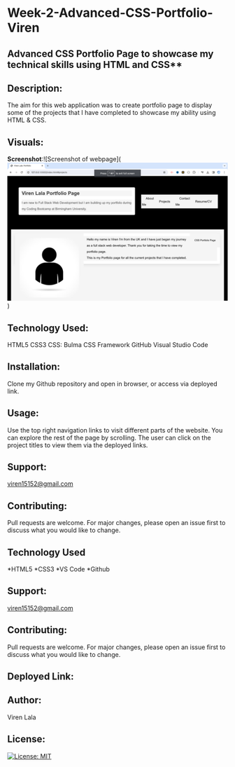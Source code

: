 # Week-2-Advanced-CSS-Portfolio-Viren
## Advanced CSS Portfolio Page to showcase my technical skills using HTML and CSS**

## Description:

The aim for this web application was to create portfolio page to display some of the projects that I have completed to showcase my ability using HTML & CSS. 

## Visuals:
**Screenshot**:![Screenshot of webpage](![Screenshot of portfolio page](<Screenshot 2023-11-14 at 00.29.44.png>))

## Technology Used:
HTML5
CSS3
CSS: Bulma CSS Framework
GitHub
Visual Studio Code

## Installation: 
Clone my Github repository and open in browser, or access via deployed link. 

## Usage: 
Use the top right navigation links to visit different parts of the website. You can explore the rest of the page by scrolling. The user can click on the project titles to view them via the deployed links. 


## Support:
viren15152@gmail.com

## Contributing:
Pull requests are welcome. For major changes, please open an issue first
to discuss what you would like to change.

## Technology Used
*HTML5
*CSS3
*VS Code
*Github

## Support:
viren15152@gmail.com

## Contributing:
Pull requests are welcome. For major changes, please open an issue first
to discuss what you would like to change.

## Deployed Link:

## Author:
Viren Lala 

## License:
[![License: MIT](https://img.shields.io/badge/License-MIT-yellow.svg)](https://opensource.org/licenses/MIT)



